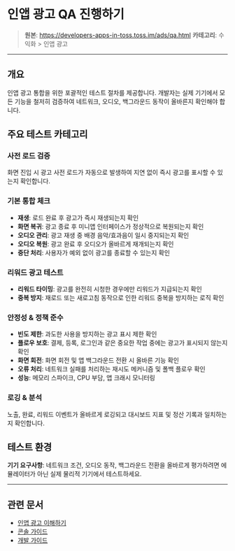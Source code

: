 # 인앱 광고 QA 진행하기

> **원본**: https://developers-apps-in-toss.toss.im/ads/qa.html
> **카테고리**: 수익화 > 인앱 광고

---

## 개요

인앱 광고 통합을 위한 포괄적인 테스트 절차를 제공합니다. 개발자는 실제 기기에서 모든 기능을 철저히 검증하여 네트워크, 오디오, 백그라운드 동작이 올바른지 확인해야 합니다.

## 주요 테스트 카테고리

### 사전 로드 검증
화면 진입 시 광고 사전 로드가 자동으로 발생하여 지연 없이 즉시 광고를 표시할 수 있는지 확인합니다.

### 기본 통합 체크
- **재생**: 로드 완료 후 광고가 즉시 재생되는지 확인
- **화면 복귀**: 광고 종료 후 미니앱 인터페이스가 정상적으로 복원되는지 확인
- **오디오 관리**: 광고 재생 중 배경 음악/효과음이 일시 중지되는지 확인
- **오디오 복원**: 광고 완료 후 오디오가 올바르게 재개되는지 확인
- **중단 처리**: 사용자가 예외 없이 광고를 종료할 수 있는지 확인

### 리워드 광고 테스트
- **리워드 타이밍**: 광고를 완전히 시청한 경우에만 리워드가 지급되는지 확인
- **중복 방지**: 재로드 또는 새로고침 동작으로 인한 리워드 중복을 방지하는 로직 확인

### 안정성 & 정책 준수
- **빈도 제한**: 과도한 사용을 방지하는 광고 표시 제한 확인
- **플로우 보호**: 결제, 등록, 로그인과 같은 중요한 작업 중에는 광고가 표시되지 않는지 확인
- **화면 회전**: 화면 회전 및 앱 백그라운드 전환 시 올바른 기능 확인
- **오류 처리**: 네트워크 실패를 처리하는 재시도 메커니즘 및 폴백 플로우 확인
- **성능**: 메모리 스파이크, CPU 부담, 앱 크래시 모니터링

### 로깅 & 분석
노출, 완료, 리워드 이벤트가 올바르게 로깅되고 대시보드 지표 및 정산 기록과 일치하는지 확인합니다.

## 테스트 환경

**기기 요구사항**: 네트워크 조건, 오디오 동작, 백그라운드 전환을 올바르게 평가하려면 에뮬레이터가 아닌 실제 물리적 기기에서 테스트하세요.

---

## 관련 문서

- [인앱 광고 이해하기](01-ads-intro.md)
- [콘솔 가이드](02-ads-console.md)
- [개발 가이드](03-ads-develop.md)
